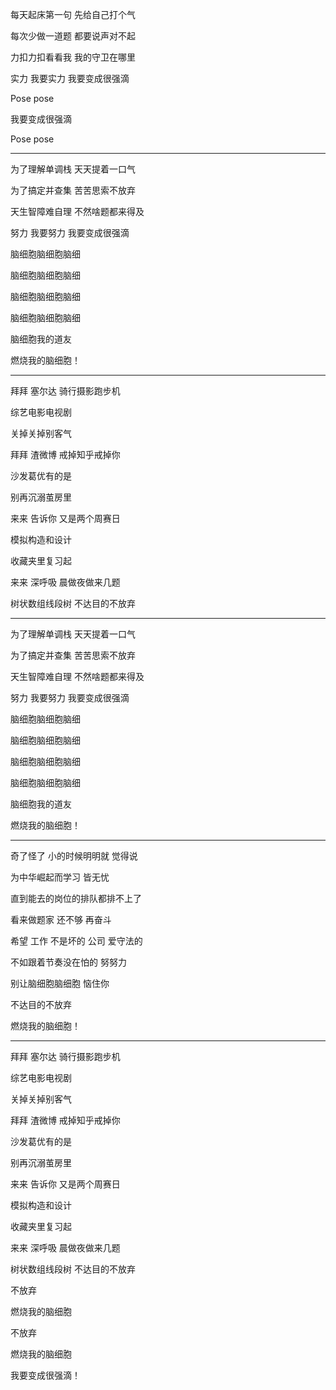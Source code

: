 每天起床第一句 先给自己打个气    

每次少做一道题 都要说声对不起    

力扣力扣看看我 我的守卫在哪里   

实力 我要实力 我要变成很强滴   

Pose pose     

我要变成很强滴     

Pose pose    

----


为了理解单调栈 天天提着一口气     

为了搞定并查集 苦苦思索不放弃     


天生智障难自理 不然啥题都来得及     

努力 我要努力 我要变成很强滴     


脑细胞脑细胞脑细     

脑细胞脑细胞脑细     

脑细胞脑细胞脑细     

脑细胞脑细胞脑细     

脑细胞我的道友     

燃烧我的脑细胞！

----

拜拜 塞尔达 骑行摄影跑步机     

综艺电影电视剧

关掉关掉别客气


拜拜 渣微博 戒掉知乎戒掉你

沙发葛优有的是

别再沉溺茧房里


来来 告诉你 又是两个周赛日

模拟构造和设计

收藏夹里复习起


来来 深呼吸 晨做夜做来几题

树状数组线段树 不达目的不放弃

----


为了理解单调栈 天天提着一口气    

为了搞定并查集 苦苦思索不放弃


天生智障难自理 不然啥题都来得及     

努力 我要努力 我要变成很强滴


脑细胞脑细胞脑细     

脑细胞脑细胞脑细     

脑细胞脑细胞脑细     

脑细胞脑细胞脑细     

脑细胞我的道友    

燃烧我的脑细胞！

----

奇了怪了 小的时候明明就 觉得说

为中华崛起而学习 皆无忧

直到能去的岗位的排队都排不上了

看来做题家 还不够 再奋斗 

希望 工作 不是坏的 公司 爱守法的

不如跟着节奏没在怕的 努努力

别让脑细胞脑细胞 恼住你


不达目的不放弃

燃烧我的脑细胞！

----

拜拜 塞尔达 骑行摄影跑步机

综艺电影电视剧

关掉关掉别客气


拜拜 渣微博 戒掉知乎戒掉你

沙发葛优有的是

别再沉溺茧房里


来来 告诉你 又是两个周赛日

模拟构造和设计

收藏夹里复习起


来来 深呼吸 晨做夜做来几题

树状数组线段树 不达目的不放弃


不放弃

燃烧我的脑细胞

不放弃

燃烧我的脑细胞

我要变成很强滴！
